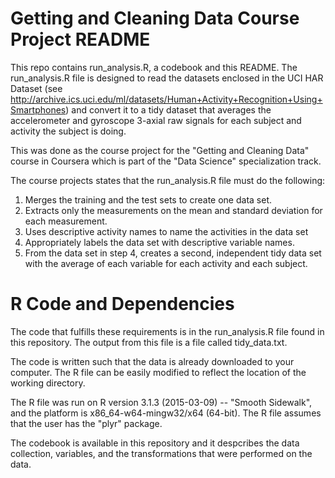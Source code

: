 # Getting and Cleaning Data Course Project README

This repo contains run_analysis.R, a codebook and this README. The run_analysis.R file is designed to read the datasets enclosed in the  UCI HAR Dataset (see http://archive.ics.uci.edu/ml/datasets/Human+Activity+Recognition+Using+Smartphones) and convert it to a tidy dataset that averages the accelerometer and gyroscope 3-axial raw signals for each subject and activity the subject is doing. 

This was done as the course project for the "Getting and Cleaning Data" course in Coursera which is part of the "Data Science" specialization track.

The course projects states that the run_analysis.R file must do the following:
  1. Merges the training and the test sets to create one data set.
  2. Extracts only the measurements on the mean and standard deviation for each measurement. 
  3. Uses descriptive activity names to name the activities in the data set
  4. Appropriately labels the data set with descriptive variable names. 
  5. From the data set in step 4, creates a second, independent tidy data set with the average of each variable for each activity and each subject.

# R Code and Dependencies   
The code that fulfills these requirements is in the run_analysis.R file found in this repository. The output from this file is a file called tidy_data.txt.

The code is written such that the data is already downloaded to your computer. The R file can be easily modified to reflect the location of the working directory. 

The R file was run on R version 3.1.3 (2015-03-09) -- "Smooth Sidewalk", and the platform is x86_64-w64-mingw32/x64 (64-bit). The R file assumes that the user has the "plyr" package. 

The codebook is available in this repository and it despcribes the data collection, variables, and the transformations that were performed on the data. 
